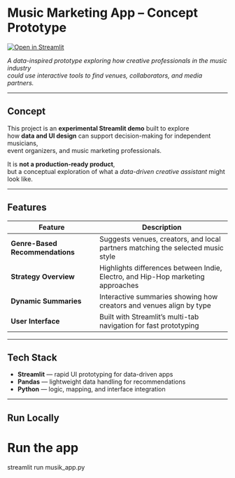 # Music Marketing App – Concept Prototype

[![Open in Streamlit](https://static.streamlit.io/badges/streamlit_badge_black_white.svg)](https://music-creator-analyse.streamlit.app/)

*A data-inspired prototype exploring how creative professionals in the music industry  
could use interactive tools to find venues, collaborators, and media partners.*

---

## Concept

This project is an **experimental Streamlit demo** built to explore  
how **data and UI design** can support decision-making for independent musicians,  
event organizers, and music marketing professionals.

It is **not a production-ready product**,  
but a conceptual exploration of what a *data-driven creative assistant* might look like.

---

## Features

| Feature | Description |
|----------|--------------|
| **Genre-Based Recommendations** | Suggests venues, creators, and local partners matching the selected music style |
| **Strategy Overview** | Highlights differences between Indie, Electro, and Hip-Hop marketing approaches |
| **Dynamic Summaries** | Interactive summaries showing how creators and venues align by type |
| **User Interface** | Built with Streamlit’s multi-tab navigation for fast prototyping |

---

## Tech Stack

- **Streamlit** — rapid UI prototyping for data-driven apps  
- **Pandas** — lightweight data handling for recommendations  
- **Python** — logic, mapping, and interface integration  

---

## Run Locally

# Run the app
streamlit run musik_app.py
